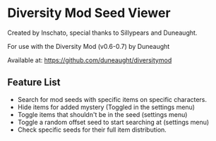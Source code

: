 Diversity Mod Seed Viewer
=========================
Created by Inschato, special thanks to Sillypears and Duneaught.


For use with the Diversity Mod (v0.6-0.7) by Duneaught

Available at: https://github.com/duneaught/diversitymod


Feature List
------------
* Search for mod seeds with specific items on specific characters.
* Hide items for added mystery (Toggled in the settings menu)
* Toggle items that shouldn't be in the seed (settings menu)
* Toggle a random offset seed to start searching at (settings menu)
* Check specific seeds for their full item distribution.
